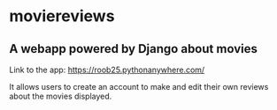 # moviereviews
## A webapp powered by Django about movies
Link to the app: https://roob25.pythonanywhere.com/

It allows users to create an account to make and edit their own reviews about the movies displayed.
